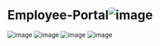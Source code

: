 # Employee-Portal![image](https://user-images.githubusercontent.com/58684459/235293784-e179678a-e993-4e4e-8fb3-f1bb86d32026.png)
![image](https://user-images.githubusercontent.com/58684459/235293870-820db914-d6d6-4f9f-8aa1-e7af359cd7b3.png)
![image](https://user-images.githubusercontent.com/58684459/235293912-2982e987-31bc-49e6-96cb-34604686ed41.png)
![image](https://user-images.githubusercontent.com/58684459/235293952-7ebc8a6c-63a4-4557-89f9-27b1b4e0c978.png)
![image](https://user-images.githubusercontent.com/58684459/235293991-b4fbb05d-ad9e-4c7a-82f0-a33fc8b6d571.png)
